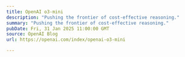 ```yaml
---
title: OpenAI o3-mini
description: "Pushing the frontier of cost-effective reasoning."
summary: "Pushing the frontier of cost-effective reasoning."
pubDate: Fri, 31 Jan 2025 11:00:00 GMT
source: OpenAI Blog
url: https://openai.com/index/openai-o3-mini

---
```


